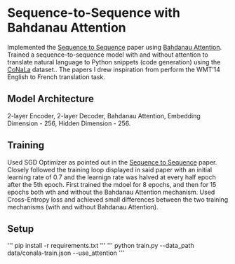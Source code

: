 # Sequence-to-Sequence with Bahdanau Attention
Implemented the [Sequence to Sequence](https://arxiv.org/pdf/1409.3215) paper using [Bahdanau Attention](https://arxiv.org/pdf/1409.0473). 
Trained a sequence-to-sequence model with and without attention to translate natural language to Python snippets (code generation) using the [CoNaLa](https://conala-corpus.github.io/) dataset..
The papers I drew inspiration from perform the WMT’14 English to French translation task. 

## Model Architecture
2-layer Encoder, 2-layer Decoder, Bahdanau Attention, Embedding Dimension - 256, Hidden Dimension - 256. 

## Training
Used SGD Optimizer as pointed out in the [Sequence to Sequence](https://arxiv.org/pdf/1409.3215) paper. Closely followed the training loop displayed in said paper with an initial learning rate of 0.7 and the learnign rate was halved at every half epoch after the 5th epoch. First trained the mdoel for 8 epochs, and then for 15 epochs both wth and without the Bahdanau Attention mechanism. Used Cross-Entropy loss and achieved small differences between the two training mechanisms (with and without Bahdanau Attention). 

## Setup
''' pip install -r requirements.txt '''
''' python train.py --data_path data/conala-train.json --use_attention '''
